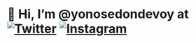 # 👋 Hi, I’m @yonosedondevoy at  [![Twitter](https://cdn4.iconfinder.com/data/icons/social-media-icons-the-circle-set/48/twitter_circle-24.png)](https://twitter.com/yonosedondevoy) [![Instagram](https://cdn4.iconfinder.com/data/icons/social-media-icons-the-circle-set/48/instagram_circle-24.png)](https://www.instagram.com/yonosedondevoy)
